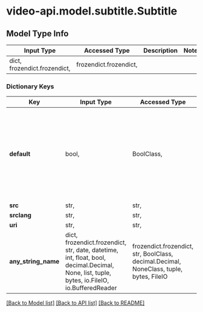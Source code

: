 # video-api.model.subtitle.Subtitle

## Model Type Info
Input Type | Accessed Type | Description | Notes
------------ | ------------- | ------------- | -------------
dict, frozendict.frozendict,  | frozendict.frozendict,  |  | 

### Dictionary Keys
Key | Input Type | Accessed Type | Description | Notes
------------ | ------------- | ------------- | ------------- | -------------
**default** | bool,  | BoolClass,  | Whether you will have subtitles or not. True for yes you will have subtitles, false for no you will not have subtitles. | [optional] if omitted the server will use the default value of False
**src** | str,  | str,  |  | [optional] 
**srclang** | str,  | str,  |  | [optional] 
**uri** | str,  | str,  |  | [optional] 
**any_string_name** | dict, frozendict.frozendict, str, date, datetime, int, float, bool, decimal.Decimal, None, list, tuple, bytes, io.FileIO, io.BufferedReader | frozendict.frozendict, str, BoolClass, decimal.Decimal, NoneClass, tuple, bytes, FileIO | any string name can be used but the value must be the correct type | [optional]

[[Back to Model list]](../../README.md#documentation-for-models) [[Back to API list]](../../README.md#documentation-for-api-endpoints) [[Back to README]](../../README.md)

